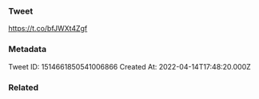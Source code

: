 ### Tweet
https://t.co/bfJWXt4Zgf

### Metadata
Tweet ID: 1514661850541006866
Created At: 2022-04-14T17:48:20.000Z

### Related

